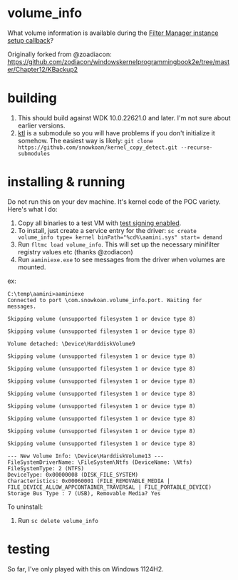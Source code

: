 # volume_info
What volume information is available during the [Filter Manager instance setup callback](https://learn.microsoft.com/en-us/windows-hardware/drivers/ddi/fltkernel/nc-fltkernel-pflt_instance_setup_callback)?

Originally forked from @zoadiacon: https://github.com/zodiacon/windowskernelprogrammingbook2e/tree/master/Chapter12/KBackup2

# building
1. This should build against WDK 10.0.22621.0 and later. I'm not sure about earlier versions.
2. [ktl](https://github.com/snowkoan/ktl) is a submodule so you will have problems if you don't initialize it somehow. The easiest way is likely: `git clone https://github.com/snowkoan/kernel_copy_detect.git --recurse-submodules`

# installing & running
Do not run this on your dev machine. It's kernel code of the POC variety. Here's what I do:

1. Copy all binaries to a test VM with [test signing enabled](https://learn.microsoft.com/en-us/windows-hardware/drivers/install/the-testsigning-boot-configuration-option).
2. To install, just create a service entry for the driver: `sc create volume_info type= kernel binPath="%cd%\aamini.sys" start= demand`
3. Run `fltmc load volume_info`. This will set up the necessary minifilter registry values etc (thanks @zodiacon)
4. Run `aaminiexe.exe` to see messages from the driver when volumes are mounted.

ex:

```
C:\temp\aamini>aaminiexe
Connected to port \com.snowkoan.volume_info.port. Waiting for messages.

Skipping volume (unsupported filesystem 1 or device type 8)

Skipping volume (unsupported filesystem 1 or device type 8)

Volume detached: \Device\HarddiskVolume9

Skipping volume (unsupported filesystem 1 or device type 8)

Skipping volume (unsupported filesystem 1 or device type 8)

Skipping volume (unsupported filesystem 1 or device type 8)

Skipping volume (unsupported filesystem 1 or device type 8)

Skipping volume (unsupported filesystem 1 or device type 8)

Skipping volume (unsupported filesystem 1 or device type 8)

Skipping volume (unsupported filesystem 1 or device type 8)

Skipping volume (unsupported filesystem 1 or device type 8)

--- New Volume Info: \Device\HarddiskVolume13 ---
FileSystemDriverName: \FileSystem\Ntfs (DeviceName: \Ntfs)
FileSystemType: 2 (NTFS)
DeviceType: 0x00000008 (DISK_FILE_SYSTEM)
Characteristics: 0x00060001 (FILE_REMOVABLE_MEDIA | FILE_DEVICE_ALLOW_APPCONTAINER_TRAVERSAL | FILE_PORTABLE_DEVICE)
Storage Bus Type : 7 (USB), Removable Media? Yes
```

To uninstall:
1. Run `sc delete volume_info`

# testing
So far, I've only played with this on Windows 1124H2.

